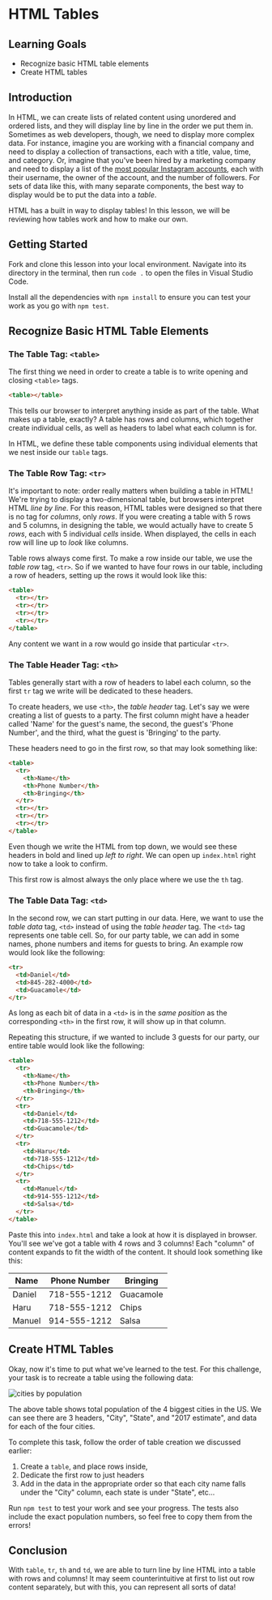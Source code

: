 # HTML Tables

## Learning Goals

- Recognize basic HTML table elements
- Create HTML tables

## Introduction

In HTML, we can create lists of related content using unordered and ordered
lists, and they will display line by line in the order we put them in. Sometimes
as web developers, though, we need to display more complex data. For instance,
imagine you are working with a financial company and need to display a
collection of transactions, each with a title, value, time, and category. Or,
imagine that you've been hired by a marketing company and need to display a list
of the [most popular Instagram accounts][mpia], each with their username, the
owner of the account, and the number of followers. For sets of data like this,
with many separate components, the best way to display would be to put the data
into a _table_.

HTML has a built in way to display tables! In this lesson, we will be reviewing
how tables work and how to make our own.

## Getting Started

Fork and clone this lesson into your local environment. Navigate into its
directory in the terminal, then run `code .` to open the files in Visual Studio
Code.

Install all the dependencies with `npm install` to ensure you can test your work as you go with `npm test`.


## Recognize Basic HTML Table Elements

### The Table Tag: `<table>`

The first thing we need in order to create a table is to write opening and
closing `<table>` tags.

```html
<table></table>
```

This tells our browser to interpret anything inside as part of the table. What
makes up a table, exactly? A table has rows and columns, which together create
individual cells, as well as headers to label what each column is for.

In HTML, we define these table components using individual elements that we nest
inside our `table` tags.

### The Table Row Tag: `<tr>`

It's important to note: order really matters when building a table in HTML!
We're trying to display a two-dimensional table, but browsers interpret HTML
_line by line_. For this reason, HTML tables were designed so that there is no
tag for _columns_, only _rows_. If you were creating a table with 5 rows and 5
columns, in designing the table, we would actually have to create 5 _rows_, each
with 5 individual _cells_ inside. When displayed, the cells in each row will
line up to _look_ like columns.

Table rows always come first. To make a row inside our table, we use the _table
row_ tag, `<tr>`. So if we wanted to have four rows in our table, including a
row of headers, setting up the rows it would look like this:

```html
<table>
  <tr></tr>
  <tr></tr>
  <tr></tr>
  <tr></tr>
</table>
```

Any content we want in a row would go inside that particular `<tr>`.

### The Table Header Tag: `<th>`

Tables generally start with a row of headers to label each column, so the first
`tr` tag we write will be dedicated to these headers.

To create headers, we use `<th>`, the _table header_ tag. Let's say we were
creating a list of guests to a party. The first column might have a header
called 'Name' for the guest's name, the second, the guest's 'Phone Number', and
the third, what the guest is 'Bringing' to the party.

These headers need to go in the first row, so that may look something like:

```html
<table>
  <tr>
    <th>Name</th>
    <th>Phone Number</th>
    <th>Bringing</th>
  </tr>
  <tr></tr>
  <tr></tr>
  <tr></tr>
</table>
```

Even though we write the HTML from top down, we would see these headers in bold
and lined up _left to right_. We can open up `index.html` right now to take a
look to confirm.

This first row is almost always the only place where we use the `th` tag.

### The Table Data Tag: `<td>`

In the second row, we can start putting in our data. Here, we want to use the
_table data_ tag, `<td>` instead of using the _table header_ tag. The `<td>` tag
represents one table cell. So, for our party table, we can add in some names,
phone numbers and items for guests to bring. An example row would look like the
following:

```html
<tr>
  <td>Daniel</td>
  <td>845-282-4000</td>
  <td>Guacamole</td>
</tr>
```

As long as each bit of data in a `<td>` is in the _same position_ as the
corresponding `<th>` in the first row, it will show up in that column.

Repeating this structure, if we wanted to include 3 guests for our party, our
entire table would look like the following:

```html
<table>
  <tr>
    <th>Name</th>
    <th>Phone Number</th>
    <th>Bringing</th>
  </tr>
  <tr>
    <td>Daniel</td>
    <td>718-555-1212</td>
    <td>Guacamole</td>
  </tr>
  <tr>
    <td>Haru</td>
    <td>718-555-1212</td>
    <td>Chips</td>
  </tr>
  <tr>
    <td>Manuel</td>
    <td>914-555-1212</td>
    <td>Salsa</td>
  </tr>
</table>
```

Paste this into `index.html` and take a look at how it is displayed in browser.
You'll see we've got a table with 4 rows and 3 columns! Each "column" of content
expands to fit the width of the content. It should look something like this:

| Name     | Phone Number | Bringing  |
| -------- | ------------ | --------- |
| Daniel   | 718-555-1212 | Guacamole |
| Haru   | 718-555-1212 | Chips     |
| Manuel | 914-555-1212 | Salsa     |

## Create HTML Tables

Okay, now it's time to put what we've learned to the test. For this challenge,
your task is to recreate a table using the following data:

![cities by population](https://s3.amazonaws.com/ironboard-learn/us_cities_by_population.png)

The above table shows total population of the 4 biggest cities in the US. We can
see there are 3 headers, "City", "State", and "2017 estimate", and data for each
of the four cities.

To complete this task, follow the order of table creation we discussed earlier:

1. Create a `table`, and place rows inside,
2. Dedicate the first row to just headers
3. Add in the data in the appropriate order so that each city name falls under
   the "City" column, each state is under "State", etc...

Run `npm test` to test your work and see your progress. The tests also include
the exact population numbers, so feel free to copy them from the errors!

## Conclusion

With `table`, `tr`, `th` and `td`, we are able to turn line by line HTML into a
table with rows and columns! It may seem counterintuitive at first to list out
row content separately, but with this, you can represent all sorts of data!

[mpia]: https://en.wikipedia.org/wiki/List_of_most-followed_Instagram_accounts

